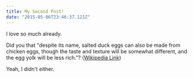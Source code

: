 ```yaml
---
title: My Second Post!
date: "2015-05-06T23:46:37.121Z"
---
```


I love <CompleteText answer="blogging" placeholder="ведение блога"/> so much already.

Did you <CompleteText answer="know" placeholder="знать" /> that "despite its name, salted duck eggs can also be made from
chicken <text title="haha">eggs</text>, though the taste and texture will be somewhat different, and the
egg yolk will be less rich."?
([Wikipedia Link](https://en.wikipedia.org/wiki/Salted_duck_egg))

<T translate="CCCC">Yeah</T>, I didn't either.
